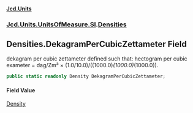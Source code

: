 #### [Jcd.Units](index.md 'index')
### [Jcd.Units.UnitsOfMeasure.SI](Jcd.Units.UnitsOfMeasure.SI.md 'Jcd.Units.UnitsOfMeasure.SI').[Densities](Densities.md 'Jcd.Units.UnitsOfMeasure.SI.Densities')

## Densities.DekagramPerCubicZettameter Field

dekagram per cubic zettameter defined such that: hectogram per cubic exameter = dag/Zm³ × (1.0/10.0)/((1000.0)*(1000.0)*(1000.0)).

```csharp
public static readonly Density DekagramPerCubicZettameter;
```

#### Field Value
[Density](Density.md 'Jcd.Units.UnitTypes.Density')